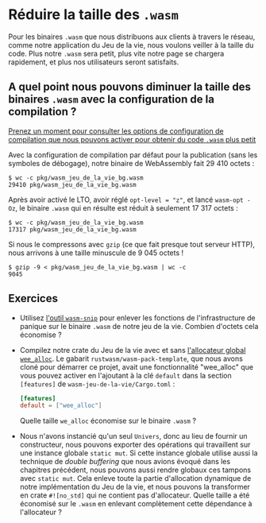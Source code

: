 <!--
# Shrinking `.wasm` Size
-->

# Réduire la taille des `.wasm`

<!--
For `.wasm` binaries that we ship to clients over the network, such as our Game
of Life Web application, we want to keep an eye on code size. The smaller our
`.wasm` is, the faster our page loads get, and the happier our users are.
-->

Pour les binaires `.wasm` que nous distribuons aux clients à travers le réseau,
comme notre application du Jeu de la vie, nous voulons veiller à la taille du
code. Plus notre `.wasm` sera petit, plus vite notre page se chargera
rapidement, et plus nos utilisateurs seront satisfaits.

<!--
## How small can we get our Game of Life `.wasm` binary via build configuration?
-->

## A quel point nous pouvons diminuer la taille des binaires `.wasm` avec la configuration de la compilation ?

<!--
[Take a moment to review the build configuration options we can tweak to get
smaller `.wasm` code
sizes.](../reference/code-size.html#optimizing-builds-for-code-size)
-->

[Prenez un moment pour consulter les options de configuration de compilation que
nous pouvons activer pour obtenir du code `.wasm` plus
petit](../reference/code-size.html)

<!--
With the default release build configuration (without debug symbols), our
WebAssembly binary is 29,410 bytes:
-->

Avec la configuration de compilation par défaut pour la publication (sans les
symboles de débogage), notre binaire de WebAssembly fait 29 410 octets :

<!--
```
$ wc -c pkg/wasm_game_of_life_bg.wasm
29410 pkg/wasm_game_of_life_bg.wasm
```
-->

```
$ wc -c pkg/wasm_jeu_de_la_vie_bg.wasm
29410 pkg/wasm_jeu_de_la_vie_bg.wasm
```

<!--
After enabling LTO, setting `opt-level = "z"`, and running `wasm-opt -Oz`, the
resulting `.wasm` binary shrinks to only 17,317 bytes:
-->

Après avoir activé le LTO, avoir réglé `opt-level = "z"`, et lancé
`wasm-opt -Oz`, le binaire `.wasm` qui en résulte est réduit à seulement 17 317
octets :

<!--
```
$ wc -c pkg/wasm_game_of_life_bg.wasm
17317 pkg/wasm_game_of_life_bg.wasm
```
-->

```
$ wc -c pkg/wasm_jeu_de_la_vie_bg.wasm
17317 pkg/wasm_jeu_de_la_vie_bg.wasm
```

<!--
And if we compress it with `gzip` (which nearly every HTTP server does) we get
down to a measly 9,045 bytes!
-->

Si nous le compressons avec `gzip` (ce que fait presque tout serveur HTTP), nous
arrivons à une taille minuscule de 9 045 octets !

<!--
```
$ gzip -9 < pkg/wasm_game_of_life_bg.wasm | wc -c
9045
```
-->

```
$ gzip -9 < pkg/wasm_jeu_de_la_vie_bg.wasm | wc -c
9045
```

<!--
## Exercises
-->

## Exercices

<!--
* Use [the `wasm-snip` tool](../reference/code-size.html#use-the-wasm-snip-tool)
  to remove the panicking infrastructure functions from our Game of Life's
  `.wasm` binary. How many bytes does it save?
* Build our Game of Life crate with and without [`wee_alloc` as its global
  allocator](https://github.com/rustwasm/wee_alloc). The
  `rustwasm/wasm-pack-template` template that we cloned to start this project
  has a "wee_alloc" cargo feature that you can enable by adding it to the
  `default` key in the `[features]` section of `wasm-game-of-life/Cargo.toml`:
  
  ```toml
  [features]
  default = ["wee_alloc"]
  ```
  
  How much size does using `wee_alloc` shave off of the `.wasm`
  binary?
* We only ever instantiate a single `Universe`, so rather than providing a
  constructor, we can export operations that manipulate a single `static mut`
  global instance. If this global instance also uses the double buffering
  technique discussed in earlier chapters, we can make those buffers also be
  `static mut` globals. This removes all dynamic allocation from our Game of
  Life implementation, and we can make it a `#![no_std]` crate that doesn't
  include an allocator. How much size was removed from the `.wasm` by completely
  removing the allocator dependency?
-->

* Utilisez [l'outil `wasm-snip`](../reference/code-size.html) pour enlever les
  fonctions de l'infrastructure de panique sur le binaire `.wasm` de notre jeu
  de la vie. Combien d'octets cela économise ?
* Compilez notre crate du Jeu de la vie avec et sans [l'allocateur global
  `wee_alloc`](https://github.com/rustwasm/wee_alloc). Le gabarit
  `rustwasm/wasm-pack-template`, que nous avons cloné pour démarrer ce projet,
  avait une fonctionnalité "wee_alloc" que vous pouvez activer en l'ajoutant
  à la clé `default` dans la section `[features]` de
  `wasm-jeu-de-la-vie/Cargo.toml` :

  ```toml
  [features]
  default = ["wee_alloc"]
  ```

  Quelle taille `we_alloc` économise sur le binaire `.wasm` ?
* Nous n'avons instancié qu'un seul `Univers`, donc au lieu de fournir un
  constructeur, nous pouvons exporter des opérations qui travaillent sur une
  instance globale `static mut`. Si cette instance globale utilise aussi la
  technique de *double buffering* que nous avions évoqué dans les chapitres
  précédent, nous pouvons aussi rendre globaux ces tampons avec `static mut`.
  Cela enleve toute la partie d'allocation dynamique de notre implémentation du
  Jeu de la vie, et nous pouvons la transformer en crate `#![no_std]` qui ne
  contient pas d'allocateur. Quelle taille a été économisé sur le `.wasm` en
  enlevant complètement cette dépendance à l'allocateur ?
